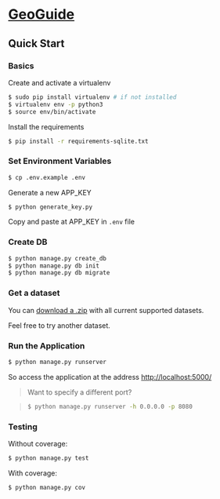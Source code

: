 # [GeoGuide](https://geoguide.herokuapp.com)

## Quick Start

### Basics

Create and activate a virtualenv

```sh
$ sudo pip install virtualenv # if not installed
$ virtualenv env -p python3
$ source env/bin/activate
```

Install the requirements

```sh
$ pip install -r requirements-sqlite.txt
```

### Set Environment Variables

```sh
$ cp .env.example .env
```

Generate a new APP_KEY

```sh
$ python generate_key.py
```

Copy and paste at APP_KEY in `.env` file

### Create DB

```sh
$ python manage.py create_db
$ python manage.py db init
$ python manage.py db migrate
```

### Get a dataset

You can [download a .zip](https://github.com/gustavoguerino/GeoHIghlight/archive/datasets.zip) with all current supported datasets.

Feel free to try another dataset.

### Run the Application

```sh
$ python manage.py runserver
```

So access the application at the address [http://localhost:5000/](http://localhost:5000/)

> Want to specify a different port?

> ```sh
> $ python manage.py runserver -h 0.0.0.0 -p 8080
> ```

### Testing

Without coverage:

```sh
$ python manage.py test
```

With coverage:

```sh
$ python manage.py cov
```
